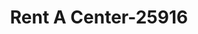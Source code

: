 ---
f_zip-code: 38351
f_state-code: TN
title: Rent A Center-25916
f_phone: 731-968-8800
f_city-only: Lexington
f_address: 100 W Church Street Lexington
f_location-unique-id: '25916'
slug: rent-a-center-25916
updated-on: '2024-05-30T13:46:58.046Z'
created-on: '2024-05-30T13:36:59.803Z'
published-on: '2024-05-30T13:54:32.469Z'
f_city-state: cms/city/lexington-tn.md
f_company: cms/company/rent-a-center.md
f_state: cms/state/tennessee.md
layout: '[payday-loan].html'
tags: payday-loan
---